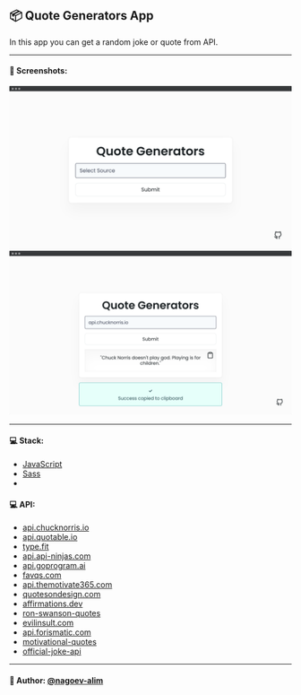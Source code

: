 ## 📦 Quote Generators App

In this app you can get a random joke or quote from API.

---
#### 🌄 Screenshots:
![App Screenshot](assets/images/preview01.png)
![App Screenshot](assets/images/preview02.png)

-----

#### 💻 Stack:

- [JavaScript](https://learn.javascript.ru/)
- [Sass](https://sass-lang.com/)
- 
#### 💻 API:
- [api.chucknorris.io](https://api.chucknorris.io/jokes/random)
- [api.quotable.io](https://api.quotable.io/random)
- [type.fit](https://type.fit/api/quotes)
- [api.api-ninjas.com](https://api.api-ninjas.com/v1/quotes)
- [api.goprogram.ai](https://api.goprogram.ai/inspiration)
- [favqs.com](https://favqs.com/api/qotd)
- [api.themotivate365.com](https://api.themotivate365.com/stoic-quote)
- [quotesondesign.com](https://quotesondesign.com/wp-json/wp/v2/posts/?orderby=rand)
- [affirmations.dev](https://www.affirmations.dev/)
- [ron-swanson-quotes](https://ron-swanson-quotes.herokuapp.com/v2/quotes)
- [evilinsult.com](https://evilinsult.com/generate_insult.php?lang=en&type=json)
- [api.forismatic.com](https://api.forismatic.com/api/1.0/?method=getQuote&lang=en&format=json)
- [motivational-quotes](https://motivational-quotes1.p.rapidapi.com/motivation)
- [official-joke-api](https://official-joke-api.appspot.com/random_joke)

-----
#### 🙌 Author: [@nagoev-alim](https://github.com/nagoev-alim)
